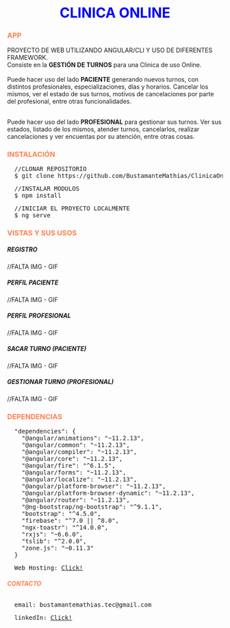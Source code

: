 <h1 style="text-align: center; font-size: 2rem; color: blue;"><strong>CLINICA ONLINE</strong></h1>
<h3 style="color: coral;"><strong>APP</strong></h3>
<p>
  PROYECTO DE WEB UTILIZANDO ANGULAR/CLI Y USO DE DIFERENTES FRAMEWORK. <br>
  Consiste en la <strong>GESTIÓN DE TURNOS</strong> para una Clinica de uso Online. <br><br>
  Puede hacer uso del lado <strong>PACIENTE</strong> generando nuevos turnos, con distintos profesionales, especializaciones, días y horarios. Cancelar los mismos, ver el estado de sus turnos, motivos de cancelaciones por parte del profesional, entre otras funcionalidades. <br><br>

  Puede hacer uso del lado <strong>PROFESIONAL</strong> para gestionar sus turnos. Ver sus estados, listado de los mismos, atender turnos, cancelarlos, realizar cancelaciones y ver encuentas por su atención, entre otras cosas.
</p>

<h3 style="color: coral;"><strong>INSTALACIÓN</strong></h3>
<pre>
  //CLONAR REPOSITORIO
  $ git clone https://github.com/BustamanteMathias/ClinicaOnline.git
</pre>
<pre>
  //INSTALAR MODULOS
  $ npm install
</pre>
<pre>
  //INICIAR EL PROYECTO LOCALMENTE
  $ ng serve
</pre>

<h3 style="color: coral;"><strong>VISTAS Y SUS USOS</strong></h3>
<h5><strong>REGISTRO</strong></h5>
//FALTA IMG - GIF
<h5><strong>PERFIL PACIENTE</strong></h5>
//FALTA IMG - GIF
<h5><strong>PERFIL PROFESIONAL</strong></h5>
//FALTA IMG - GIF
<h5><strong>SACAR TURNO (PACIENTE)</strong></h5>
//FALTA IMG - GIF
<h5><strong>GESTIONAR TURNO (PROFESIONAL)</strong></h5>
//FALTA IMG - GIF

<h3 style="color: coral;"><strong>DEPENDENCIAS</strong></h3>
<pre>
  "dependencies": {
    "@angular/animations": "~11.2.13",
    "@angular/common": "~11.2.13",
    "@angular/compiler": "~11.2.13",
    "@angular/core": "~11.2.13",
    "@angular/fire": "^6.1.5",
    "@angular/forms": "~11.2.13",
    "@angular/localize": "~11.2.13",
    "@angular/platform-browser": "~11.2.13",
    "@angular/platform-browser-dynamic": "~11.2.13",
    "@angular/router": "~11.2.13",
    "@ng-bootstrap/ng-bootstrap": "^9.1.1",
    "bootstrap": "^4.5.0",
    "firebase": "^7.0 || ^8.0",
    "ngx-toastr": "^14.0.0",
    "rxjs": "~6.6.0",
    "tslib": "^2.0.0",
    "zone.js": "~0.11.3"
  }
</pre>

<pre>
  Web Hosting: <a href="https://clinicaonline2021-d1bf2.web.app">Click!</a>
</pre>


<h6 style="color: coral;"><strong>CONTACTO</strong></h6>
<pre>
  email: bustamantemathias.tec@gmail.com
</pre>
<pre>
  linkedIn: <a href="https://www.linkedin.com/in/mathias-andres-bustamante-5aa689197/">Click!</a>
</pre>
